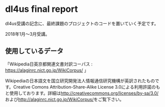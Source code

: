 # dl4us final report

dl4us受講の記念に、最終課題のプロジェクトのコードを置いていく予定です。

2018年1月～3月受講。

## 使用しているデータ

「Wikipedia日英京都関連文書対訳コーパス : <https://alaginrc.nict.go.jp/WikiCorpus/> 」

Wikipediaの日本語文を国立研究開発法人情報通信研究機構が英訳されたものです。Creative Comons Attribution-Share-Alike License 3.0による利用許諾のもと使用しております。詳細は<http://creativecommons.org/licenses/by-sa/3.0/>および<http://alaginrc.nict.go.jp/WikiCorpus/>をご覧下さい。
